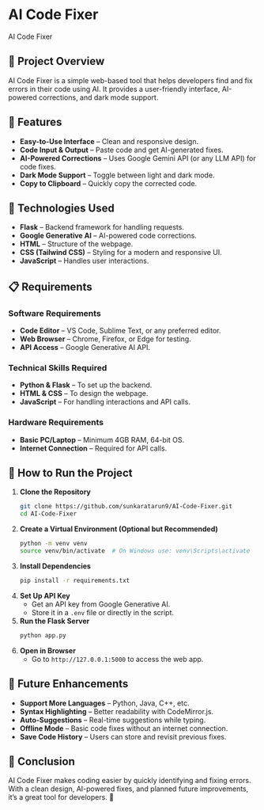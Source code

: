 # AI Code Fixer
AI Code Fixer

## 📌 Project Overview
AI Code Fixer is a simple web-based tool that helps developers find and fix errors in their code using AI. It provides a user-friendly interface, AI-powered corrections, and dark mode support.

## 🎯 Features
- **Easy-to-Use Interface** – Clean and responsive design.
- **Code Input & Output** – Paste code and get AI-generated fixes.
- **AI-Powered Corrections** – Uses Google Gemini API (or any LLM API) for code fixes.
- **Dark Mode Support** – Toggle between light and dark mode.
- **Copy to Clipboard** – Quickly copy the corrected code.

## 🔧 Technologies Used
- **Flask** – Backend framework for handling requests.
- **Google Generative AI** – AI-powered code corrections.
- **HTML** – Structure of the webpage.
- **CSS (Tailwind CSS)** – Styling for a modern and responsive UI.
- **JavaScript** – Handles user interactions.

## 📋 Requirements
### **Software Requirements**
- **Code Editor** – VS Code, Sublime Text, or any preferred editor.
- **Web Browser** – Chrome, Firefox, or Edge for testing.
- **API Access** – Google Generative AI API.

### **Technical Skills Required**
- **Python & Flask** – To set up the backend.
- **HTML & CSS** – To design the webpage.
- **JavaScript** – For handling interactions and API calls.

### **Hardware Requirements**
- **Basic PC/Laptop** – Minimum 4GB RAM, 64-bit OS.
- **Internet Connection** – Required for API calls.

## 🚀 How to Run the Project
1. **Clone the Repository**
   ```bash
   git clone https://github.com/sunkaratarun9/AI-Code-Fixer.git
   cd AI-Code-Fixer
   ```
2. **Create a Virtual Environment (Optional but Recommended)**
   ```bash
   python -m venv venv
   source venv/bin/activate  # On Windows use: venv\Scripts\activate
   ```
3. **Install Dependencies**
   ```bash
   pip install -r requirements.txt
   ```
4. **Set Up API Key**
   - Get an API key from Google Generative AI.
   - Store it in a `.env` file or directly in the script.
5. **Run the Flask Server**
   ```bash
   python app.py
   ```
6. **Open in Browser**
   - Go to `http://127.0.0.1:5000` to access the web app.

## 🔮 Future Enhancements
- **Support More Languages** – Python, Java, C++, etc.
- **Syntax Highlighting** – Better readability with CodeMirror.js.
- **Auto-Suggestions** – Real-time suggestions while typing.
- **Offline Mode** – Basic code fixes without an internet connection.
- **Save Code History** – Users can store and revisit previous fixes.

## 📌 Conclusion
AI Code Fixer makes coding easier by quickly identifying and fixing errors. With a clean design, AI-powered fixes, and planned future improvements, it’s a great tool for developers. 🚀
